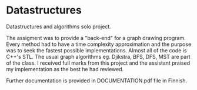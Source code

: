 # Datastructures
Datastructures and algorithms solo project.

The assigment was to provide a "back-end" for a graph drawing program. Every method had to have a time complexity approximation and
the purpose was to seek the fastest possible implementations. Almost all of the code is C++'s STL. The usual graph algorithms eg. Djikstra, BFS, DFS, MST are part of the class. I received full marks from this project and the assistant praised my implementation as the best he had reviewed.

Further documentation is provided in DOCUMENTATION.pdf file in Finnish.
